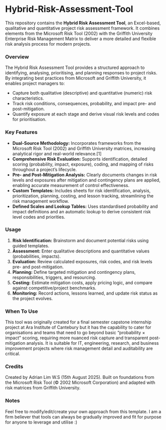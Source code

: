 # Hybrid-Risk-Assessment-Tool

This repository contains the **Hybrid Risk Assessment Tool**, an Excel-based, qualitative and quantitative project risk assessment framework. It combines elements from the Microsoft Risk Tool (2002) with the Griffith University Enterprise Risk Management Matrix to deliver a more detailed and flexible risk analysis process for modern projects.

### Overview

The Hybrid Risk Assessment Tool provides a structured approach to identifying, analysing, prioritising, and planning responses to project risks. By integrating best practices from Microsoft and Griffith University, it enables project managers to:

- Capture both qualitative (descriptive) and quantitative (numeric) risk characteristics.
- Track risk conditions, consequences, probability, and impact pre- and post-mitigation.
- Quantify exposure at each stage and derive visual risk levels and codes for prioritisation.

### Key Features

- **Dual-Source Methodology:** Incorporates frameworks from the Microsoft Risk Tool (2002) and Griffith University matrices, increasing analytical rigor and real-world relevance.[1]
- **Comprehensive Risk Evaluation:** Supports identification, detailed scoring (probability, impact, exposure), coding, and mapping of risks throughout a project’s lifecycle.
- **Pre- and Post-Mitigation Analysis:** Clearly documents changes in risk levels and exposures after mitigation and contingency plans are applied, enabling accurate measurement of control effectiveness.
- **Custom Templates:** Includes sheets for risk identification, analysis, prioritization, planning, costing, and lesson tracking, streamlining the risk management workflow.
- **Defined Scales and Lookup Tables:** Uses standardised probability and impact definitions and an automatic lookup to derive consistent risk level codes and priorities.

### Usage

1. **Risk Identification:** Brainstorm and document potential risks using guided templates.
2. **Assessment:** Enter qualitative descriptions and quantitative values (probabilities, impacts).
3. **Evaluation:** Review calculated exposures, risk codes, and risk levels pre- and post-mitigation.
4. **Planning:** Define targeted mitigation and contingency plans, responsibilities, triggers, and resourcing.
5. **Costing:** Estimate mitigation costs, apply pricing logic, and compare against competitive/project benchmarks.
6. **Monitoring:** Record actions, lessons learned, and update risk status as the project evolves.

### When To Use

This tool was originally created for a final semester capstone internship project at Ara Institute of Cantebury but it has the capability to cater for organisations and teams that need to go beyond basic “probability × impact” scoring, requiring more nuanced risk capture and transparent post-mitigation analysis. It is suitable for IT, engineering, research, and business improvement projects where risk management detail and auditability are critical.

### Credits

Created by Adrian Lim W.S (15th August 2025). Built on foundations from the Microsoft Risk Tool (© 2002 Microsoft Corporation) and adapted with risk matrices from Griffith University.

### Notes

Feel free to modify/edit/create your own approach from this template. I am a firm believer that tools can always be gradually improved and fit for purpose for anyone to leverage and utilise :)
